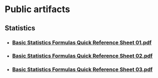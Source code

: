 # Public artifacts

## Statistics
- ### [Basic Statistics Formulas Quick Reference Sheet 01.pdf](https://github.com/blandco/artifacts/blob/15c7e6eb801feafb6274b0600020547bdd15dae4/Basic%20Statistics%20Formulas%20Quick%20Reference%20Sheet%2001.pdf)

- ### [Basic Statistics Formulas Quick Reference Sheet 02.pdf](https://github.com/blandco/artifacts/blob/ec39a2c72457f858072119fd3545d33bb1436d40/Basic%20Statistics%20Formulas%20Quick%20Reference%20Sheet%2002.pdf)

- ### [Basic Statistics Formulas Quick Reference Sheet 03.pdf](https://github.com/blandco/artifacts/blob/686a89cdb9084618eb90917e1a59a2cbaacaae5d/Basic%20Statistics%20Formulas%20Quick%20Reference%20Sheet%2003.pdf)